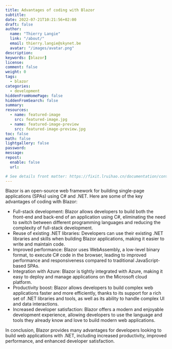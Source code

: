 ```yaml
---
title: Advantages of coding with Blazor
subtitle:
date: 2022-07-21T10:21:56+02:00
draft: false
author:
  name: "Thierry Langie"
  link: "/about/"
  email: thierry.langie@skynet.be
  avatar: "/images/avatar.png"
description:
keywords: [blazor]
license:
comment: false
weight: 0
tags:
  - blazor
categories:
  - development
hiddenFromHomePage: false
hiddenFromSearch: false
summary:
resources:
  - name: featured-image
    src: featured-image.jpg
  - name: featured-image-preview
    src: featured-image-preview.jpg
toc: false
math: false
lightgallery: false
password:
message:
repost:
  enable: false
  url:

# See details front matter: https://fixit.lruihao.cn/documentation/content-management/introduction/#front-matter
---
```


Blazor is an open-source web framework for building single-page applications (SPAs) using C# and .NET. Here are some of the key advantages of coding with Blazor:

- Full-stack development: Blazor allows developers to build both the front-end and back-end of an application using C#, eliminating the need to switch between different programming languages and reducing the complexity of full-stack development.
- Reuse of existing .NET libraries: Developers can use their existing .NET libraries and skills when building Blazor applications, making it easier to write and maintain code.
- Improved performance: Blazor uses WebAssembly, a low-level binary format, to execute C# code in the browser, leading to improved performance and responsiveness compared to traditional JavaScript-based SPAs.
- Integration with Azure: Blazor is tightly integrated with Azure, making it easy to deploy and manage applications on the Microsoft cloud platform.
- Productivity boost: Blazor allows developers to build complex web applications faster and more efficiently, thanks to its support for a rich set of .NET libraries and tools, as well as its ability to handle complex UI and data interactions.
- Increased developer satisfaction: Blazor offers a modern and enjoyable development experience, allowing developers to use the language and tools they already know and love to build modern web applications.


In conclusion, Blazor provides many advantages for developers looking to build web applications with .NET, including increased productivity, improved performance, and enhanced developer satisfaction.

